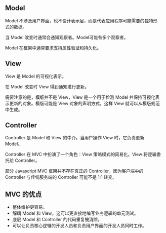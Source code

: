 ## Model
Model 不涉及用户界面，也不设计表示层，而是代表应用程序可能需要的独特形式的数据。

当 Model 改变时通常会通知观察者。Model可能有多个观察者。

Model 在框架中通常要求支持属性验证和持久化。

## View
View 是 Model 的可视化表示。

在 Model 改变时 View 得到通知进行更新。

需要注意的是，模版并不是 View，View 是一个用于检测 Model 并保持可视化表示更新的对象。模版可能是 View 对象的声明方式，这样 View 就可以从模版规范中生成。

## Controller
Controller 是 Model 和 View 的中介。当用户操作 View 时，它负责更新 Model。

Controller 在 MVC 中扮演了一个角色：View 策略模式的简易化。View 将逻辑委托给 Controller。

部分 Javascript MVC 框架并不存在真正的 Controller，因为客户端中的 Controller 与传统服务端的 Controller 可能不是 1:1 转变。

## MVC 的优点
* 整体维护更容易。
* 解耦 Model 和 View。这可以更直接地编写业务逻辑的单元测试。
* 底层 Model 和 Controller 的代码重复被消除。
* 可以让负责核心逻辑的开发人员和负责用户界面的开发人员同时工作。
